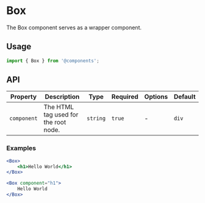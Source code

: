 # Box

The Box component serves as a wrapper component.

## Usage

```js
import { Box } from '@components';
```

## API

| Property | Description | Type | Required | Options | Default |
|---|---|---|---|---|---|
| `component` | The HTML tag used for the root node. | `string` | `true` | - | `div` |

### Examples

```jsx
<Box>
    <h1>Hello World</h1>
</Box>
```

```jsx
<Box component="h1">
    Hello World
</Box>
```

<!-- STORY -->

<br />
